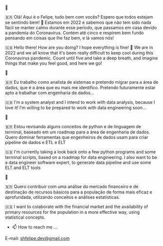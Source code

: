👋

🇧🇷  Olá! Aqui é o Felipe, tudo bem com vocês?
    Espero que todos estejam se sentindo bem! 🙏
    Estamos em 2022 e sabemos que não tem sido nada fácil se manter calmo durante esse período, que passamos em casa devido a pandemia do Coronavírus.
    Contem até cinco e respirem bem fundo pensando em coisas que lhe faz bem, e lá vamos nós!

🇬🇧  Hello there! How are you doing?
    I hope everything is fine! 🙏
    We are in 2022 and we all know that it's been really difficult to keep cool during this Coronavirus pandemic.
    Count until five and take a deep breath, and imagine things that make you feel good, and here we go!


👀

🇧🇷  Eu trabalho como analista de sistemas e pretendo migrar para a área de dados, que é a área que eu mais me identifico.
    Pretendo futuramente estar apto a trabalhar com engenharia de dados...

🇬🇧  I'm a system analyst and I intend to work with data analysis, because I love it!
    I'm willing to be prepared to work with data engineering soon...


🌱

🇧🇷  Estou revisando alguns conceitos de python e de linguagem de terminal, baseado em um roadmap para a área de engenharia de dados.
    Quero dominar ferramentas que engenheiros de dados usam para criar pipeline de dados e ETL e ELT

🇬🇧  I'm currently taking a look back onto a few python programs and some terminal scripts, based on a roadmap for data engineering.
    I also want to be a data engineer software expert, to generate data pipeline and use some ELT and ELT tools


💞️

🇧🇷  Quero contribuir com uma análise do mercado financeiro e de destinação de recursos básicos para a população de forma mais eficaz e aprofundada,
    utilizando conceitos e análises estatísticas.
    
🇬🇧  I want to colaborate with the financial market and the availability of primary resources for the population in a more effective way,
    using statistical concepts.


- 📫 How to reach me ...

E-mail: shfelipe.dev@gmail.com

<!---
felps77/felps77 is a ✨ special ✨ repository because its `README.md` (this file) appears on your GitHub profile.
You can click the Preview link to take a look at your changes.
--->
